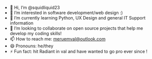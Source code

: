- 👋 Hi, I’m @squidliquid23
- 👀 I’m interested in software development/web design :) 
- 🌱 I’m currently learning Python, UX Design and general IT Support information
- 💞️ I’m looking to collaborate on open source projects that help me develop my coding skills!
- 📫 How to reach me: meruemval@outlook.com
- 😄 Pronouns: he/they 
- ⚡ Fun fact: hit Radiant in val and have wanted to go pro ever since !

<!---
squidliquid23/squidliquid23 is a ✨ special ✨ repository because its `README.md` (this file) appears on your GitHub profile.
You can click the Preview link to take a look at your changes.
--->

